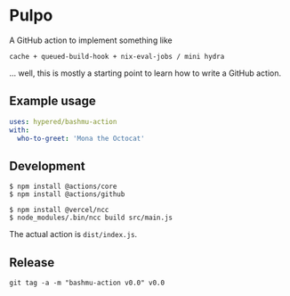 # Pulpo

A GitHub action to implement something like

    cache + queued-build-hook + nix-eval-jobs / mini hydra

... well, this is mostly a starting point to learn how to write a GitHub
action.

## Example usage

```yaml
uses: hypered/bashmu-action
with:
  who-to-greet: 'Mona the Octocat'
```

## Development

```
$ npm install @actions/core
$ npm install @actions/github
```

```
$ npm install @vercel/ncc
$ node_modules/.bin/ncc build src/main.js
```

The actual action is `dist/index.js`.

## Release

```
git tag -a -m "bashmu-action v0.0" v0.0
```
